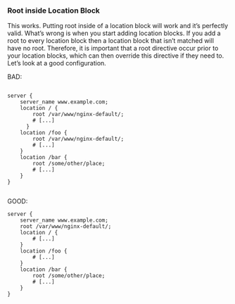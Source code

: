 
### Root inside Location Block

This works. Putting root inside of a location block will work and it’s perfectly valid. What’s wrong is when you start adding location blocks. If you add a root to every location block then a location block that isn’t matched will have no root. Therefore, it is important that a root directive occur prior to your location blocks, which can then override this directive if they need to. Let’s look at a good configuration.


BAD:


``` 

server {
    server_name www.example.com;
    location / {
        root /var/www/nginx-default/;
        # [...]
      }
    location /foo {
        root /var/www/nginx-default/;
        # [...]
    }
    location /bar {
        root /some/other/place;
        # [...]
    }
}


```

GOOD:


```
server {
    server_name www.example.com;
    root /var/www/nginx-default/;
    location / {
        # [...]
    }
    location /foo {
        # [...]
    }
    location /bar {
        root /some/other/place;
        # [...]
    }
}

```